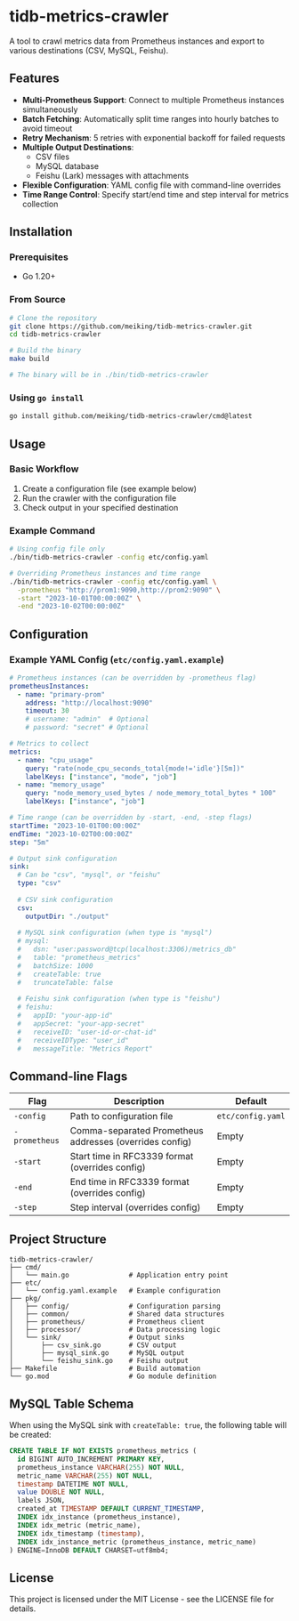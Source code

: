 # tidb-metrics-crawler

A tool to crawl metrics data from Prometheus instances and export to various destinations (CSV, MySQL, Feishu).

## Features

- **Multi-Prometheus Support**: Connect to multiple Prometheus instances simultaneously
- **Batch Fetching**: Automatically split time ranges into hourly batches to avoid timeout
- **Retry Mechanism**: 5 retries with exponential backoff for failed requests
- **Multiple Output Destinations**:
  - CSV files
  - MySQL database
  - Feishu (Lark) messages with attachments
- **Flexible Configuration**: YAML config file with command-line overrides
- **Time Range Control**: Specify start/end time and step interval for metrics collection

## Installation

### Prerequisites

- Go 1.20+

### From Source

```bash
# Clone the repository
git clone https://github.com/meiking/tidb-metrics-crawler.git
cd tidb-metrics-crawler

# Build the binary
make build

# The binary will be in ./bin/tidb-metrics-crawler
```

### Using `go install`

```bash
go install github.com/meiking/tidb-metrics-crawler/cmd@latest
```

## Usage

### Basic Workflow

1. Create a configuration file (see example below)
2. Run the crawler with the configuration file
3. Check output in your specified destination

### Example Command

```bash
# Using config file only
./bin/tidb-metrics-crawler -config etc/config.yaml

# Overriding Prometheus instances and time range
./bin/tidb-metrics-crawler -config etc/config.yaml \
  -prometheus "http://prom1:9090,http://prom2:9090" \
  -start "2023-10-01T00:00:00Z" \
  -end "2023-10-02T00:00:00Z"
```

## Configuration

### Example YAML Config (`etc/config.yaml.example`)

```yaml
# Prometheus instances (can be overridden by -prometheus flag)
prometheusInstances:
  - name: "primary-prom"
    address: "http://localhost:9090"
    timeout: 30
    # username: "admin"  # Optional
    # password: "secret" # Optional

# Metrics to collect
metrics:
  - name: "cpu_usage"
    query: "rate(node_cpu_seconds_total{mode!='idle'}[5m])"
    labelKeys: ["instance", "mode", "job"]
  - name: "memory_usage"
    query: "node_memory_used_bytes / node_memory_total_bytes * 100"
    labelKeys: ["instance", "job"]

# Time range (can be overridden by -start, -end, -step flags)
startTime: "2023-10-01T00:00:00Z"
endTime: "2023-10-02T00:00:00Z"
step: "5m"

# Output sink configuration
sink:
  # Can be "csv", "mysql", or "feishu"
  type: "csv"
  
  # CSV sink configuration
  csv:
    outputDir: "./output"
  
  # MySQL sink configuration (when type is "mysql")
  # mysql:
  #   dsn: "user:password@tcp(localhost:3306)/metrics_db"
  #   table: "prometheus_metrics"
  #   batchSize: 1000
  #   createTable: true
  #   truncateTable: false
  
  # Feishu sink configuration (when type is "feishu")
  # feishu:
  #   appID: "your-app-id"
  #   appSecret: "your-app-secret"
  #   receiveID: "user-id-or-chat-id"
  #   receiveIDType: "user_id"
  #   messageTitle: "Metrics Report"
```

## Command-line Flags

| Flag | Description | Default |
|------|-------------|---------|
| `-config` | Path to configuration file | `etc/config.yaml` |
| `-prometheus` | Comma-separated Prometheus addresses (overrides config) | Empty |
| `-start` | Start time in RFC3339 format (overrides config) | Empty |
| `-end` | End time in RFC3339 format (overrides config) | Empty |
| `-step` | Step interval (overrides config) | Empty |

## Project Structure

```
tidb-metrics-crawler/
├── cmd/
│   └── main.go               # Application entry point
├── etc/
│   └── config.yaml.example   # Example configuration
├── pkg/
│   ├── config/               # Configuration parsing
│   ├── common/               # Shared data structures
│   ├── prometheus/           # Prometheus client
│   ├── processor/            # Data processing logic
│   └── sink/                 # Output sinks
│       ├── csv_sink.go       # CSV output
│       ├── mysql_sink.go     # MySQL output
│       └── feishu_sink.go    # Feishu output
├── Makefile                  # Build automation
└── go.mod                    # Go module definition
```

## MySQL Table Schema

When using the MySQL sink with `createTable: true`, the following table will be created:

```sql
CREATE TABLE IF NOT EXISTS prometheus_metrics (
  id BIGINT AUTO_INCREMENT PRIMARY KEY,
  prometheus_instance VARCHAR(255) NOT NULL,
  metric_name VARCHAR(255) NOT NULL,
  timestamp DATETIME NOT NULL,
  value DOUBLE NOT NULL,
  labels JSON,
  created_at TIMESTAMP DEFAULT CURRENT_TIMESTAMP,
  INDEX idx_instance (prometheus_instance),
  INDEX idx_metric (metric_name),
  INDEX idx_timestamp (timestamp),
  INDEX idx_instance_metric (prometheus_instance, metric_name)
) ENGINE=InnoDB DEFAULT CHARSET=utf8mb4;
```

## License

This project is licensed under the MIT License - see the LICENSE file for details.